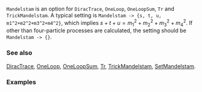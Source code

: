 `Mandelstam` is an option for `DiracTrace`, `OneLoop`, `OneLoopSum`, `Tr` and `TrickMandelstam`.  A typical setting is `Mandelstam -> {s, t, u, m1^2+m2^2+m3^2+m4^2}`, which implies $s + t + u = m_1^2+m_2^2+m_3^2+m_4^2$. If other than four-particle processes are calculated, the setting should be `Mandelstam -> {}`.

### See also

[DiracTrace](DiracTrace), [OneLoop](OneLoop), [OneLoopSum](OneLoopSum), [Tr](Tr), [TrickMandelstam](TrickMandelstam), [SetMandelstam](SetMandelstam).

### Examples